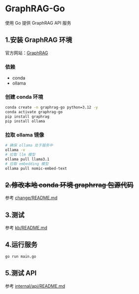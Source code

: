 # GraphRAG-Go

使用 Go 提供 GraphRAG API 服务

## 1.安装 GraphRAG 环境

官方网站：[GraphRAG](https://microsoft.github.io/graphrag/)

### 依赖

- conda
- ollama

### 创建 conda 环境

```bash
conda create -n graphrag-go python=3.12 -y
conda activate graphrag-go
pip install graphrag
pip install ollama
```

### 拉取 ollama 镜像

```bash
# 确保 ollama 处于服务中
ollama -v
# 拉取 llm 模型
ollama pull llama3.1
# 拉取 embedding 模型
ollama pull nomic-embed-text
```

## ~~2.修改本地 conda 环境 graphrrag 包源代码~~

参考 [change/README.md](./change/README.md)

## 3.测试

参考 [kb/README.md](./kb/README.md)

## 4.运行服务

```bash
go run main.go
```

## 5.测试 API

参考 [internal/api/README.md](./internal/api/README.md)

